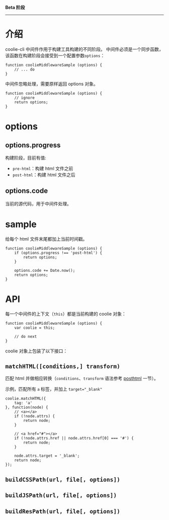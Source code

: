 **Beta 阶段**

--------------------

# 介绍
coolie-cli 中间件作用于构建工具构建的不同阶段。
中间件必须是一个同步函数，该函数在构建阶段会接受到一个配置参数`options`：

```
function coolieMiddlewareSample (options) {
    // ... do
}
```

中间件忽略处理，需要原样返回 options 对象。

```
function coolieMiddlewareSample (options) {
    // ignore
    return options;
}
```



# options

## options.progress

构建阶段，目前有值:

- `pre-html`：构建 html 文件之前
- `post-html`：构建 html 文件之后

## options.code

当前的源代码，用于中间件处理。


# sample
给每个 html 文件末尾都加上当前时间戳。

```
function coolieMiddlewareSample (options) {
    if (options.progress !== 'post-html') {
        return options;
    }
    
    options.code += Date.now();
    return options;
}
```


# API
每一个中间件的上下文（`this`）都是当前构建的 coolie 对象：

```
function coolieMiddlewareSample (options) {
    var coolie = this;
    
    // do next
}
```



coolie 对象上包装了以下接口：


## `matchHTML([conditions,] transform)`
匹配 html 并做相应转换（`conditions`、`transform` 语法参考 [posthtml](./posthtml.md) 一节）。

示例，匹配所有 `a` 标签，并加上 `target="_blank"`
```
coolie.matchHTML({
    tag: 'a'
}, function(node) {
    // <a></a>
    if (!node.attrs) {
        return node;
    }
    
    // <a href="#"></a>
    if (!node.attrs.href || node.attrs.href[0] === '#') {
        return node;
    }
    
    node.attrs.target = '_blank';
    return node;
});
```

## `buildCSSPath(url, file[, options])`


## `buildJSPath(url, file[, options])`


## `buildResPath(url, file[, options])`

